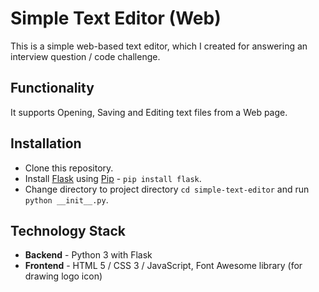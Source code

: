 # Simple Text Editor (Web)
This is a simple web-based text editor, which I created for answering an interview question / code challenge.

## Functionality
It supports Opening, Saving and Editing text files from a Web page.

## Installation
- Clone this repository.
- Install [Flask](https://flask.palletsprojects.com/en/2.0.x/) using [Pip](https://docs.python.org/3/installing/index.html) - `pip install flask`.
- Change directory to project directory `cd simple-text-editor` and run `python __init__.py`.

## Technology Stack
- **Backend** - Python 3 with Flask
- **Frontend** - HTML 5 / CSS 3 / JavaScript, Font Awesome library (for drawing logo icon)
